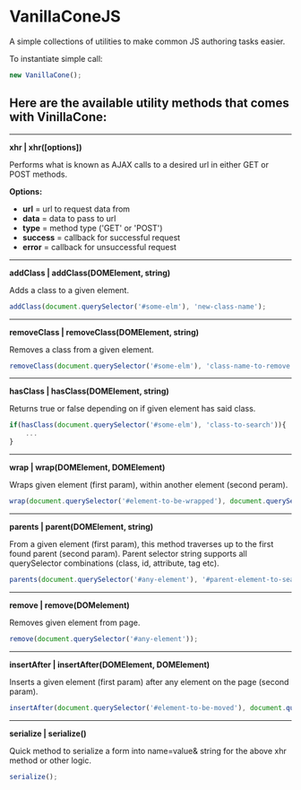 # VanillaConeJS
A simple collections of utilities to make common JS authoring tasks easier.

To instantiate simple call:

```javascript
new VanillaCone();
```

## Here are the available utility methods that comes with VinillaCone:
------
**xhr | xhr([options])**

Performs what is known as AJAX calls to a desired url in either GET or POST methods.

**Options:**
* **url** = url to request data from
* **data** = data to pass to url
* **type** = method type ('GET' or 'POST')
* **success** = callback for successful request 
* **error** = callback for unsuccessful request

------

**addClass | addClass(DOMElement, string)**

Adds a class to a given element.

```javascript
addClass(document.querySelector('#some-elm'), 'new-class-name');
```

------

**removeClass | removeClass(DOMElement, string)**

Removes a class from a given element.

```javascript
removeClass(document.querySelector('#some-elm'), 'class-name-to-remove');
```

------

**hasClass | hasClass(DOMElement, string)**

Returns true or false depending on if given element has said class.

```javascript
if(hasClass(document.querySelector('#some-elm'), 'class-to-search')){
	...
}
```

------

**wrap | wrap(DOMElement, DOMElement)**

Wraps given element (first param), within another element (second peram).

```javascript
wrap(document.querySelector('#element-to-be-wrapped'), document.querySelector('#element-to-wrap-in'));
```

------

**parents | parent(DOMElement, string)**

From a given element (first param), this method traverses up to the first found parent (second param). 
Parent selector string supports all querySelector combinations (class, id, attribute, tag etc).

```javascript
parents(document.querySelector('#any-element'), '#parent-element-to-search-for');
```

------

**remove | remove(DOMelement)**

Removes given element from page.

```javascript
remove(document.querySelector('#any-element'));
```

------

**insertAfter | insertAfter(DOMElement, DOMElement)**

Inserts a given element (first param) after any element on the page (second param).

```javascript
insertAfter(document.querySelector('#element-to-be-moved'), document.querySelector('#element-we-insert-after'));
```

------

**serialize | serialize()**

Quick method to serialize a form into name=value& string for the above xhr method or other logic.

```javascript
serialize();
```
